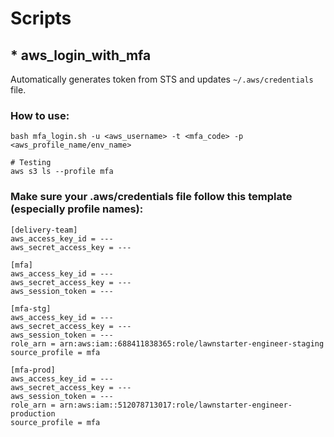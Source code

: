 # Scripts

## * aws_login_with_mfa

Automatically generates token from STS and updates `~/.aws/credentials` file.

### How to use:

```
bash mfa_login.sh -u <aws_username> -t <mfa_code> -p <aws_profile_name/env_name>

# Testing
aws s3 ls --profile mfa
```

### Make sure your .aws/credentials file follow this template (especially profile names):

```
[delivery-team]
aws_access_key_id = ---
aws_secret_access_key = ---

[mfa]
aws_access_key_id = ---
aws_secret_access_key = ---
aws_session_token = ---

[mfa-stg]
aws_access_key_id = ---
aws_secret_access_key = ---
aws_session_token = ---
role_arn = arn:aws:iam::688411838365:role/lawnstarter-engineer-staging
source_profile = mfa

[mfa-prod]
aws_access_key_id = ---
aws_secret_access_key = ---
aws_session_token = ---
role_arn = arn:aws:iam::512078713017:role/lawnstarter-engineer-production
source_profile = mfa
```

